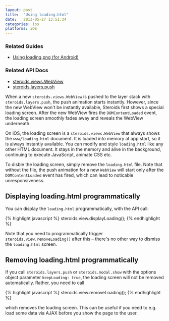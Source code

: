 ```yaml
---
layout: post
title:  "Using loading.html"
date:   2013-05-27 13:51:34
categories: ios
platforms: iOS
---
```


### Related Guides
* [Using loading.png (for Android)][loading-png]

### Related API Docs
* [steroids.views.WebView][views-webview-api]
* [steroids.layers.push][layers-push-api]

When a new `steroids.views.WebView` is pushed to the layer stack with `steroids.layers.push`, the push animation starts instantly. However, since the new WebView won't be instantly available, Steroids first shows a special loading screen. After the new WebView fires the `DOMContentLoaded` event, the loading screen smoothly fades away and reveals the WebView underneath.

On iOS, the loading screen is a `steroids.views.WebView` that always shows the `www/loading.html` document. It is loaded into memory at app start, so it is always instantly available. You can modify and style `loading.html` like any other HTML document. It stays in the memory and alive in the background, continuing to execute JavaScript, animate CSS etc.

To disble the loading screen, simply remove the `loading.html` file. Note that without the file, the push animation for a new `WebView` will start only after the `DOMContentLoaded` event has fired, which can lead to noticable unresponsiveness.

## Displaying loading.html programmatically

You can display the `loading.html` programmatically, with the API call:

{% highlight javascript %}
steroids.view.displayLoading();
{% endhighlight %}

Note that you need to programmatically trigger `steroids.view.removeLoading()` after this – there's no other way to dismiss the `loading.html` screen.

## Removing loading.html programmatically

If you call `steroids.layers.push` or `steroids.modal.show` with the options object parameter `keepLoading: true`, the loading screen will not be removed automatically. Rather, you need to call

{% highlight javascript %}
steroids.view.removeLoading();
{% endhighlight %}

which removes the loading screen. This can be useful if you need to e.g. load some data via AJAX before you show the page to the user.

[layers-push-api]: http://docs.appgyver.com/en/edge/steroids_Steroids%20Native%20UI_steroids.layers_layers.push.md.html#steroids.layers.push
[loading-png]: /steroids/guides/android/loading-png/
[views-webview-api]: http://docs.appgyver.com/en/edge/steroids_Steroids%20Native%20UI_steroids.views_views.WebView.md.html#steroids.views.WebView